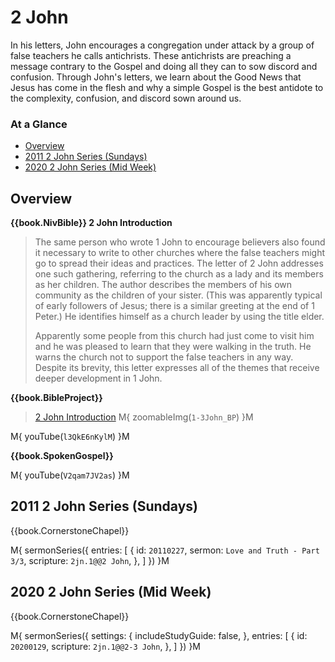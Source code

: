 # 2 John

In his letters, John encourages a congregation under attack by a group
of false teachers he calls antichrists. These antichrists are
preaching a message contrary to the Gospel and doing all they can to
sow discord and confusion. Through John's letters, we learn about the
Good News that Jesus has come in the flesh and why a simple Gospel is
the best antidote to the complexity, confusion, and discord sown
around us.


### At a Glance

- [Overview](#overview)
- [2011 2 John Series (Sundays)](#2011-2-john-series-sundays)
- [2020 2 John Series (Mid Week)](#2020-2-john-series-mid-week)


## Overview

**{{book.NivBible}} 2 John Introduction**

> The same person who wrote 1 John to encourage believers also found it
> necessary to write to other churches where the false teachers might go
> to spread their ideas and practices. The letter of 2 John addresses
> one such gathering, referring to the church as a lady and its members
> as her children. The author describes the members of his own community
> as the children of your sister. (This was apparently typical of early
> followers of Jesus; there is a similar greeting at the end of 1
> Peter.) He identifies himself as a church leader by using the title
> elder.
> 
> Apparently some people from this church had just come to visit him and
> he was pleased to learn that they were walking in the truth. He warns
> the church not to support the false teachers in any way. Despite its
> brevity, this letter expresses all of the themes that receive deeper
> development in 1 John.



**{{book.BibleProject}}**

> [2 John Introduction](https://bibleproject.com/explore/video/1-3-john/)
M{ zoomableImg(`1-3John_BP`) }M

M{ youTube(`l3QkE6nKylM`) }M


**{{book.SpokenGospel}}**

M{ youTube(`V2qam7JV2as`) }M




## 2011 2 John Series (Sundays)

{{book.CornerstoneChapel}}

M{ sermonSeries({
  entries: [
    { id: `20110227`, sermon: `Love and Truth - Part 3/3`, scripture: `2jn.1@@2 John`, },
  ]
}) }M



## 2020 2 John Series (Mid Week)

{{book.CornerstoneChapel}}

M{ sermonSeries({
  settings: {
    includeStudyGuide: false,
  },
  entries: [
    { id: `20200129`, scripture: `2jn.1@@2-3 John`, },
  ]
}) }M

